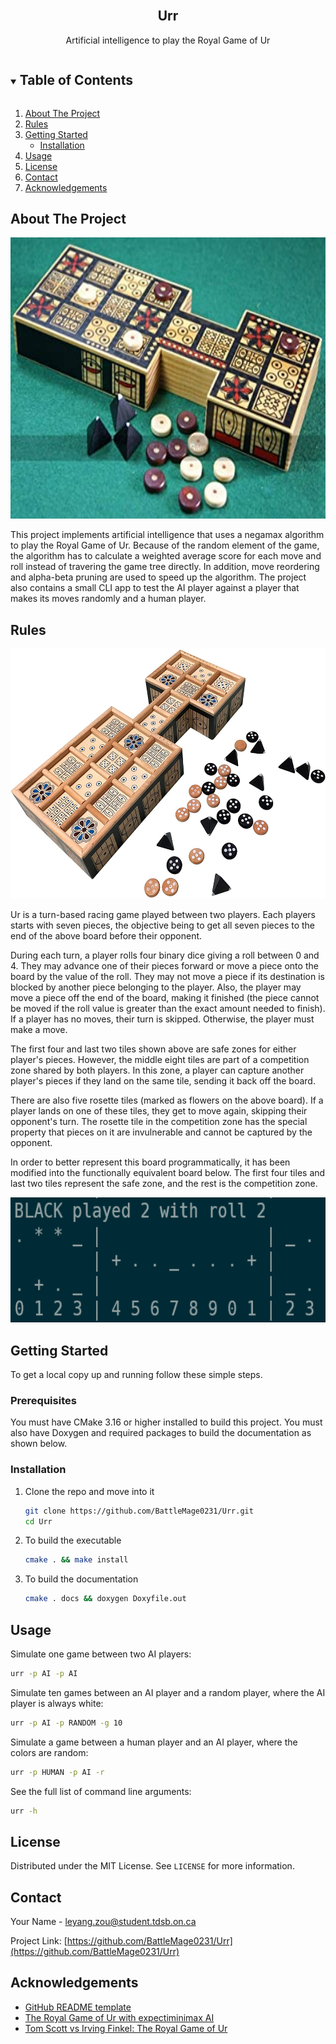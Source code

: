 <!-- PROJECT LOGO -->
<br />
<p align="center">
  <h2 align="center">Urr</h3>

  <p align="center">
    Artificial intelligence to play the Royal Game of Ur
    <br />
</p>



<!-- TABLE OF CONTENTS -->
<details open="open">
  <summary><h2 style="display: inline-block">Table of Contents</h2></summary>
  <ol>
    <li>
      <a href="#about-the-project">About The Project</a>
    </li>
    <li>
      <a href="#about-the-project">Rules</a>
    </li>
    <li>
      <a href="#getting-started">Getting Started</a>
      <ul>
        <li><a href="#installation">Installation</a></li>
      </ul>
    </li>
    <li><a href="#usage">Usage</a></li>
    <li><a href="#license">License</a></li>
    <li><a href="#contact">Contact</a></li>
    <li><a href="#acknowledgements">Acknowledgements</a></li>
  </ol>
</details>



<!-- ABOUT THE PROJECT -->
## About The Project

<img src="./assets/image1.jpg" width="800" height="450"/>

This project implements artificial intelligence that uses a negamax algorithm to play the <a html="https://en.wikipedia.org/wiki/Royal_Game_of_Ur">Royal Game of Ur</a>. Because of the random element of the game, the algorithm has to calculate a weighted average score for each move and roll instead of travering the game tree directly. In addition, move reordering and alpha-beta pruning are used to speed up the algorithm. The project also contains a small CLI app to test the AI player against a player that makes its moves randomly and a human player.



## Rules

<img src="./assets/image2.jpg" width="750" height="400"/>

Ur is a turn-based racing game played between two players. Each players starts with seven pieces, the objective being to get all seven pieces to the end of the above board before their opponent.

During each turn, a player rolls four binary dice giving a roll between 0 and 4. They may advance one of their pieces forward or move a piece onto the board by the value of the roll. They may not move a piece if its destination is blocked by another piece belonging to the player. Also, the player may move a piece off the end of the board, making it finished (the piece cannot be moved if the roll value is greater than the exact amount needed to finish). If a player has no moves, their turn is skipped. Otherwise, the player must make a move.

The first four and last two tiles shown above are safe zones for either player's pieces. However, the middle eight tiles are part of a competition zone shared by both players. In this zone, a player can capture another player's pieces if they land on the same tile, sending it back off the board.

There are also five rosette tiles (marked as flowers on the above board). If a player lands on one of these tiles, they get to move again, skipping their opponent's turn. The rosette tile in the competition zone has the special property that pieces on it are invulnerable and cannot be captured by the opponent.

In order to better represent this board programmatically, it has been modified into the functionally equivalent board below. The first four tiles and last two tiles represent the safe zone, and the rest is the competition zone.

<img src="./assets/image3.PNG" width="600" height="200"/>

<!-- GETTING STARTED -->
## Getting Started

To get a local copy up and running follow these simple steps.

### Prerequisites

You must have CMake 3.16 or higher installed to build this project. You must also have Doxygen and required packages to build the documentation as shown below.

### Installation

1. Clone the repo and move into it
   ```sh
   git clone https://github.com/BattleMage0231/Urr.git
   cd Urr
   ```
1. To build the executable
   ```sh
   cmake . && make install
   ```
3. To build the documentation
   ```sh
   cmake . docs && doxygen Doxyfile.out
   ```


<!-- USAGE EXAMPLES -->
## Usage

Simulate one game between two AI players:
```sh
urr -p AI -p AI
```

Simulate ten games between an AI player and a random player, where the AI player is always white:
```sh
urr -p AI -p RANDOM -g 10
```

Simulate a game between a human player and an AI player, where the colors are random:
```sh
urr -p HUMAN -p AI -r
```

See the full list of command line arguments:
```sh
urr -h
```



<!-- LICENSE -->
## License

Distributed under the MIT License. See `LICENSE` for more information.



<!-- CONTACT -->
## Contact

Your Name - leyang.zou@student.tdsb.on.ca

Project Link: [https://github.com/BattleMage0231/Urr](https://github.com/BattleMage0231/Urr)



<!-- ACKNOWLEDGEMENTS -->
## Acknowledgements

* [GitHub README template](https://github.com/othneildrew/Best-README-Template)
* [The Royal Game of Ur with expectiminimax AI](https://github.com/kirklange/rgu)
* [Tom Scott vs Irving Finkel: The Royal Game of Ur](https://www.youtube.com/watch?v=WZskjLq040I)

